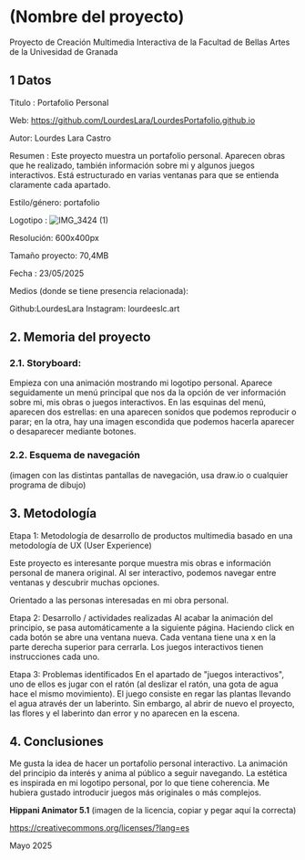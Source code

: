 # (Nombre del proyecto)
Proyecto de Creación Multimedia Interactiva de la Facultad de Bellas Artes de la Univesidad de Granada

## 1 Datos
Titulo : Portafolio Personal

Web: https://github.com/LourdesLara/LourdesPortafolio.github.io

Autor: Lourdes Lara Castro

Resumen : Este proyecto muestra un portafolio personal. Aparecen obras que he realizado, también información sobre mi y algunos juegos interactivos. Está estructurado en varias ventanas para que se entienda claramente cada apartado. 

Estilo/género: portafolio

Logotipo : ![IMG_3424 (1)](https://github.com/user-attachments/assets/3013d837-74f6-4b5c-b087-1820635ef94f)

Resolución: 600x400px 

Tamaño proyecto: 70,4MB

Fecha : 23/05/2025

Medios (donde se tiene presencia relacionada):

Github:LourdesLara
Instagram: lourdeeslc.art

## 2. Memoria del proyecto
### 2.1. Storyboard:
Empieza con una animación mostrando mi logotipo personal. Aparece seguidamente un menú principal que nos da la opción de ver información sobre mi, mis obras o juegos interactivos. En las esquinas del menú, aparecen dos estrellas: en una aparecen sonidos que podemos reproducir o parar; en la otra, hay una imagen escondida que podemos hacerla aparecer o desaparecer mediante botones.
### 2.2. Esquema de navegación
(imagen con las distintas pantallas de navegación, usa draw.io o cualquier programa de dibujo)

## 3. Metodología

Etapa 1: Metodología de desarrollo de productos multimedia basado en una metodología de UX (User Experience)

Este proyecto es interesante porque muestra mis obras e información personal de manera original. Al ser interactivo, podemos navegar entre ventanas y descubrir muchas opciones.

Orientado a las personas interesadas en mi obra personal.

Etapa 2: Desarrollo / actividades realizadas
Al acabar la animación del principio, se pasa automáticamente a la siguiente página. Haciendo click en cada botón se abre una ventana nueva. Cada ventana tiene una x en la parte derecha superior para cerrarla. Los juegos interactivos tienen instrucciones cada uno. 

Etapa 3: Problemas identificados
En el apartado de "juegos interactivos", uno de ellos es jugar con el ratón (al deslizar el ratón, una gota de agua hace el mismo movimiento). El juego consiste en regar las plantas llevando el agua através der un laberinto. Sin embargo, al abrir de nuevo el proyecto, las flores y el laberinto dan error y no aparecen en la escena. 

## 4. Conclusiones
Me gusta la idea de hacer un portafolio personal interactivo. La animación del principio da interés y anima al público a seguir navegando. La estética es inspirada en mi logotipo personal, por lo que tiene coherencia. Me hubiera gustado introducir juegos más originales o más complejos.


**Hippani Animator 5.1**
(imagen de la licencia, copiar y pegar aquí la correcta)

https://creativecommons.org/licenses/?lang=es

Mayo 2025
